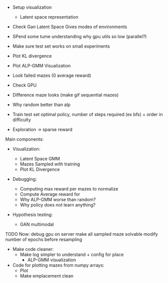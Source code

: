 
- Setup visualization
    - Latent space representation

- Check Gan Latent Space Gives modes of environments

- SPend some tume understanding why gpu utils so low (parallel?)

- Make sure test set works on small experiments


- Plot KL divergence
- Plot ALP-GMM Visualization
- Look failed mazes (0 average reward)
- Check GPU
- Difference maze looks (make gif sequential mazes)
- Why random better than alp
- Train test set optimal policy, number of steps required (ex bfs) + order in difficulty
- Exploration -> sparse reward




Main components:
- Visualization:
    - Latent Space GMM
    - Mazes Sampled with training
    - Plot KL Divergence

- Debugging:
    - Computing max reward per mazes to normalize
    - Compute Average reward for 
    - Why ALP-GMM worse than random?
    - Why policy does not learn anything?

- Hypothesis testing:
    - GAN multimodal

TODO Now:
debug gpu on server
make all sampled maze solvable
modify number of epochs before resampling


- Make code cleaner:
    - Make log simpler to understand + config for place
        - ALP-GMM visualization
- Code for plotting mazes from numpy arrays:
    - Plot
    - Make emplacement clean

